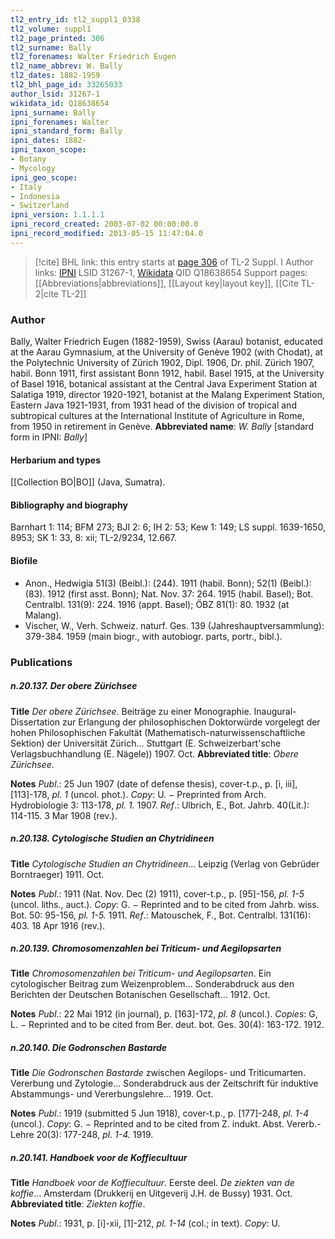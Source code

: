 ```yaml
---
tl2_entry_id: tl2_suppl1_0338
tl2_volume: suppl1
tl2_page_printed: 306
tl2_surname: Bally
tl2_forenames: Walter Friedrich Eugen
tl2_name_abbrev: W. Bally
tl2_dates: 1882-1959
tl2_bhl_page_id: 33265033
author_lsid: 31267-1
wikidata_id: Q18638654
ipni_surname: Bally
ipni_forenames: Walter
ipni_standard_form: Bally
ipni_dates: 1882-
ipni_taxon_scope: 
- Botany
- Mycology
ipni_geo_scope: 
- Italy
- Indonesia
- Switzerland
ipni_version: 1.1.1.1
ipni_record_created: 2003-07-02 00:00:00.0
ipni_record_modified: 2013-05-15 11:47:04.0
---
```


> [!cite] BHL link: this entry starts at [page 306](https://www.biodiversitylibrary.org/page/33265033) of TL-2 Suppl. I
> Author links: [IPNI](https://www.ipni.org/a/31267-1) LSID 31267-1, [Wikidata](https://www.wikidata.org/wiki/Q18638654) QID Q18638654
> Support pages: [[Abbreviations|abbreviations]], [[Layout key|layout key]], [[Cite TL-2|cite TL-2]]

### Author

Bally, Walter Friedrich Eugen (1882-1959), Swiss (Aarau) botanist, educated at the Aarau Gymnasium, at the University of Genève 1902 (with Chodat), at the Polytechnic University of Zürich 1902, Dipl. 1906, Dr. phil. Zürich 1907, habil. Bonn 1911, first assistant Bonn 1912, habil. Basel 1915, at the University of Basel 1916, botanical assistant at the Central Java Experiment Station at Salatiga 1919, director 1920-1921, botanist at the Malang Experiment Station, Eastern Java 1921-1931, from 1931 head of the division of tropical and subtropical cultures at the International Institute of Agriculture in Rome, from 1950 in retirement in Genève. 
**Abbreviated name**: *W. Bally* \[standard form in IPNI: *Bally*\]

#### Herbarium and types

[[Collection BO|BO]] (Java, Sumatra).

#### Bibliography and biography

Barnhart 1: 114; BFM 273; BJI 2: 6; IH 2: 53; Kew 1: 149; LS suppl. 1639-1650, 8953; SK 1: 33, 8: xii; TL-2/9234, 12.667.

#### Biofile

- Anon., Hedwigia 51(3) (Beibl.): (244). 1911 (habil. Bonn); 52(1) (Beibl.): (83). 1912 (first asst. Bonn); Nat. Nov. 37: 264. 1915 (habil. Basel); Bot. Centralbl. 131(9): 224. 1916 (appt. Basel); ÖBZ 81(1): 80. 1932 (at Malang).
- Vischer, W., Verh. Schweiz. naturf. Ges. 139 (Jahreshauptversammlung): 379-384. 1959 (main biogr., with autobiogr. parts, portr., bibl.).

### Publications

##### n.20.137. Der obere Zürichsee

**Title**
*Der obere Zürichsee*. Beiträge zu einer Monographie. Inaugural-Dissertation zur Erlangung der philosophischen Doktorwürde vorgelegt der hohen Philosophischen Fakultät (Mathematisch-naturwissenschaftliche Sektion) der Universität Zürich... Stuttgart (E. Schweizerbart'sche Verlagsbuchhandlung (E. Nägele)) 1907. Oct.
**Abbreviated title**: *Obere Zürichsee*.

**Notes**
*Publ*.: 25 Jun 1907 (date of defense thesis), cover-t.p., p. \[i, iii\], \[113\]-178, *pl. 1* (uncol. phot.).
*Copy*: U. − Preprinted from Arch. Hydrobiologie 3: 113-178, *pl. 1.* 1907.
*Ref*.: Ulbrich, E., Bot. Jahrb. 40(Lit.): 114-115. 3 Mar 1908 (rev.).

##### n.20.138. Cytologische Studien an Chytridineen

**Title**
*Cytologische Studien an Chytridineen*... Leipzig (Verlag von Gebrüder Borntraeger) 1911. Oct.

**Notes**
*Publ*.: 1911 (Nat. Nov. Dec (2) 1911), cover-t.p., p. \[95\]-156, *pl. 1-5* (uncol. liths., auct.).
*Copy*: G. − Reprinted and to be cited from Jahrb. wiss. Bot. 50: 95-156, *pl. 1-5.* 1911.
*Ref*.: Matouschek, F., Bot. Centralbl. 131(16): 403. 18 Apr 1916 (rev.).

##### n.20.139. Chromosomenzahlen bei Triticum- und Aegilopsarten

**Title**
*Chromosomenzahlen bei Triticum- und Aegilopsarten*. Ein cytologischer Beitrag zum Weizenproblem... Sonderabdruck aus den Berichten der Deutschen Botanischen Gesellschaft... 1912. Oct.

**Notes**
*Publ*.: 22 Mai 1912 (in journal), p. \[163\]-172, *pl. 8* (uncol.). *Copies*: G, L. − Reprinted and to be cited from Ber. deut. bot. Ges. 30(4): 163-172. 1912.

##### n.20.140. Die Godronschen Bastarde

**Title**
*Die Godronschen Bastarde* zwischen Aegilops- und Triticumarten. Vererbung und Zytologie... Sonderabdruck aus der Zeitschrift für induktive Abstammungs- und Vererbungslehre... 1919. Oct.

**Notes**
*Publ*.: 1919 (submitted 5 Jun 1918), cover-t.p., p. \[177\]-248, *pl. 1-4* (uncol.). *Copy*: G. − Reprinted and to be cited from Z. indukt. Abst. Vererb.-Lehre 20(3): 177-248, *pl. 1-4.* 1919.

##### n.20.141. Handboek voor de Koffiecultuur

**Title**
*Handboek voor de Koffiecultuur*. Eerste deel. *De ziekten van de koffie*... Amsterdam (Drukkerij en Uitgeverij J.H. de Bussy) 1931. Oct.
**Abbreviated title**: *Ziekten koffie*.

**Notes**
*Publ*.: 1931, p. \[i\]-xii, \[1\]-212, *pl. 1-14* (col.; in text). *Copy*: U.

